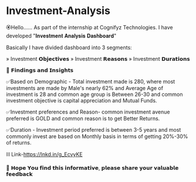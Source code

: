 # Investment-Analysis
🏵Hello...... 
As part of the internship at Cognifyz Technologies. I have developed "𝐈𝐧𝐯𝐞𝐬𝐭𝐦𝐞𝐧𝐭 𝐀𝐧𝐚𝐥𝐲𝐬𝐢𝐬 𝐃𝐚𝐬𝐡𝐛𝐨𝐚𝐫𝐝"

Basically I have divided dashboard into 3 segments:

» Investment 𝗢𝗯𝗷𝗲𝗰𝘁𝗶𝘃𝗲𝘀
» Investment 𝗥𝗲𝗮𝘀𝗼𝗻𝘀
» Investment 𝗗𝘂𝗿𝗮𝘁𝗶𝗼𝗻𝘀

👀 𝗙𝗶𝗻𝗱𝗶𝗻𝗴𝘀 𝗮𝗻𝗱 𝗜𝗻𝘀𝗶𝗴𝗵𝘁𝘀

✅Based on Demographic - Total investment made is 280, where most investments are made by Male's nearly 62% and Average Age of investment is 28 and common age group is Between 26-30 and common investment objective is capital appreciation and Mutual Funds.

✅Investment preferences and Reason- common investment avenue preferred is GOLD and common reason is to get Better Returns.

✅Duration - Investment period preferred is between 3-5 years and most commonly invest are based on Monthly basis in terms of getting 20%-30% of returns.

⛓ Link-https://lnkd.in/g_EcvyKE


📢 𝗛𝗼𝗽𝗲 𝗬𝗼𝘂 𝗳𝗶𝗻𝗱 𝘁𝗵𝗶𝘀 𝗶𝗻𝗳𝗼𝗿𝗺𝗮𝘁𝗶𝘃𝗲, 𝗽𝗹𝗲𝗮𝘀𝗲 𝘀𝗵𝗮𝗿𝗲 𝘆𝗼𝘂𝗿 𝘃𝗮𝗹𝘂𝗮𝗯𝗹𝗲 𝗳𝗲𝗲𝗱𝗯𝗮𝗰𝗸
